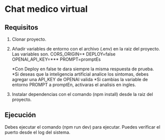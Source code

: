 # Chat medico virtual

## Requisitos

1. Clonar proyecto.
2. Añadir variables de entorno con el archivo (.env) en la raiz del proyecto.
   Las variables son.
   CORS_ORIGIN=*
   DEPLOY=false
   OPENAI_API_KEY=***
   PROMPT=promptEs

   *Con Deploy en false te dara siempre la misma respuesta de prueba.
   *Si deseas que la inteligencia artificial analice los sintomas, debes agregar una
   API_KEY de OPENAI valida
   *Si cambias la variable de entorno PROMPT a promptEn, activaras el analisis en ingles.
3. Instalar dependencias con el comando (npm install) desde la raiz del proyecto.

## Ejecución

Debes ejecutar el comando (npm run dev) para ejecutar. Puedes verificar el puerto desde el log del sistema.